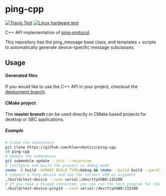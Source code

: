# ping-cpp

[![Travis Test](https://travis-ci.com/bluerobotics/ping-cpp.svg?branch=master)](https://travis-ci.com/github/bluerobotics/ping-cpp)
[![Linux hardware test](https://github.com/bluerobotics/ping-cpp/actions/workflows/hardware-test.yml/badge.svg)](https://github.com/bluerobotics/ping-cpp/actions/workflows/hardware-test.yml)

C++ API implementation of [ping-protocol](https://docs.bluerobotics.com/ping-protocol/).

This repository has the ping_message base class, and templates + scripts to automatically generate device-specific message subclasses.

## Usage

#### Generated files

If you would like to use the C++ API in your project, checkout the [deployment branch](https://github.com/bluerobotics/ping-cpp/tree/deployment).

#### CMake project

The **master branch** can be used directly in CMake based projects for desktop or SBC applications.
##### Example

```sh
# Clone the repository
git clone https://github.com/bluerobotics/ping-cpp
cd ping-cpp
# Update the submodules
git submodule update --init --recursive
# Configure and build the project in debug mode
cmake -B build -DCMAKE_BUILD_TYPE=Debug && cmake --build build --parallel --config Debug
# Connect a Ping device and use the correct USB as argument
./build/test-device --conn serial:/dev/ttyUSB0:115200
# If you have a Ping1D connected, you can run the test program for the device
./build/test-device-ping1d --conn serial:/dev/ttyUSB0:115200
```
